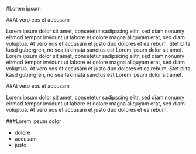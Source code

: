 #Lorem ipsum

##At vero eos et accusam

Lorem ipsum dolor sit amet, consetetur sadipscing elitr, sed diam nonumy eirmod tempor 
invidunt ut labore et dolore magna aliquyam erat, sed diam 
voluptua. At vero eos et accusam et justo duo dolores et ea rebum. 
Stet clita kasd gubergren, no sea takimata sanctus est Lorem 
ipsum dolor sit amet. Lorem ipsum dolor sit amet, consetetur 
sadipscing elitr, sed diam nonumy eirmod tempor invidunt ut 
labore et dolore magna aliquyam erat, sed diam voluptua. 
At vero eos et accusam et justo duo dolores et ea rebum. 
Stet clita kasd gubergren, no sea takimata sanctus est Lorem ipsum dolor sit amet.

##At vero eos et accusam

Lorem ipsum dolor sit amet, consetetur sadipscing elitr,
sed diam nonumy eirmod tempor invidunt ut labore et dolore magna aliquyam erat, 
sed diam voluptua. At vero eos et accusam et justo duo dolores et ea rebum. 

###Lorem ipsum dolor 

* dolore
* accusam
* justo